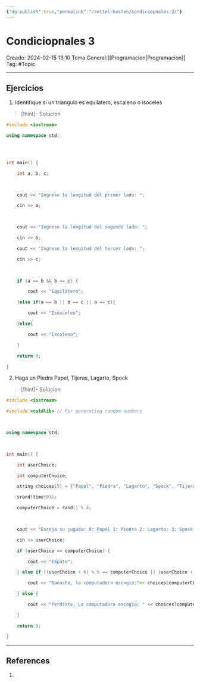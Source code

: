 ```yaml
---
{"dg-publish":true,"permalink":"/zettel-kasten/condiciopnales-3/"}
---
```



# Condiciopnales 3
Creado: 2024-02-15 13:10
Tema General:[[Programacion\|Programacion]]
Tag: #Topic


___
## Ejercicios
1. Identifique si un triangulo es equilatero, escaleno o isoceles
>[!hint]- Solucion
>
<div class="transclusion internal-embed is-loaded"><div class="markdown-embed">



```cpp
#include <iostream>

using namespace std;

  
  

int main() {

    int a, b, c;

  

    cout << "Ingrese la longitud del primer lado: ";

    cin >> a;

  

    cout << "Ingrese la longitud del segundo lado: ";

    cin >> b;

    cout << "Ingrese la longitud del tercer lado: ";

    cin >> c;

  

    if (a == b && b == c) {

        cout << "Equilátero";

    }else if(a == b || b == c || a == c){

        cout << "Isósceles";

    }else{

        cout << "Escaleno";

    }

    return 0;

}
```

</div></div>


2. Haga un Piedra Papel, Tijeras, Lagarto, Spock
>[!hint]- Solucion
>
<div class="transclusion internal-embed is-loaded"><div class="markdown-embed">



```cpp
#include <iostream>

#include <cstdlib> // For generating random numbers

  

using namespace std;

  

int main() {

    int userChoice;

    int computerChoice;

    string choices[5] = {"Papel", "Piedra", "Lagarto", "Spock", "Tijeras"};

    srand(time(0));

    computerChoice = rand() % 4;

  

    cout << "Escoja su jugada: 0: Papel 1: Piedra 2: Lagarto: 3: Spock 4: Tijeras: ";

    cin >> userChoice;

    if (userChoice == computerChoice) {

        cout << "Empate";

    } else if ((userChoice + 6) % 5 == computerChoice || (userChoice + 8) % 5 == computerChoice) {

        cout << "Ganaste, la computadora escogio:"<< choices[computerChoice] << " y tu escogiste: " << choices[userChoice] << " " << endl;

    } else {

        cout << "Perdiste, La computadora escogio: " << choices[computerChoice] << " y tu escogiste: " << choices[userChoice] << " " << endl;

    }

    return 0;

}
```

</div></div>



___
## References
1.